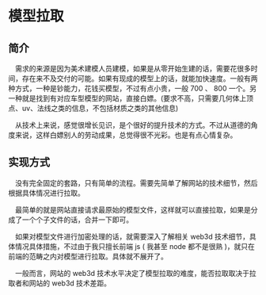 # 模型拉取

## 简介

&emsp;需求的来源是因为美术建模人员建模，如果是从零开始生建的话，需要花很多时间，存在来不及交付的可能。如果有现成的模型上的话，就能加快速度。一般有两种方式，一种是钞能力，花钱买模型，不过有点小贵，一般 700 、 800 一个。另一种就是找到有对应车型模型的网站，直接白嫖。(要求不高，只需要几何体上顶点、uv、法线之类的信息，不包括材质之类的其他信息)

&emsp;从技术上来说，感觉很增长见识，是个很好的提升技术的方式。不过从道德的角度来说，这样白嫖别人的劳动成果，总觉得很不光彩。也是有点心情复杂。


## 实现方式

&emsp;没有完全固定的套路，只有简单的流程。需要先简单了解网站的技术细节，然后根据具体情况进行拉取。

&emsp;最简单的就是网站直接请求最原始的模型文件，这样就可以直接拉取，如果是分成了一个个子文件的话，合并一下即可。

&emsp;如果对模型文件进行加密处理的话，就需要深入了解相关 web3d 技术细节，具体情况具体措施，不过由于我只擅长前端 js ( 我甚至 node 都不是很熟 )，就只在前端的范畴之内对模型进行拉取。具体就不展开了。

&emsp;一般而言，网站的 web3d 技术水平决定了模型拉取的难度，能否拉取取决于拉取者和网站的 web3d 技术差距。